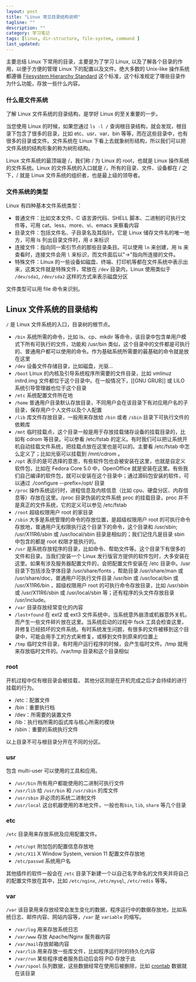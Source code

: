 ```yaml
---
layout: post
title: "Linux 常见目录结构说明"
tagline: ""
description: ""
category: 学习笔记
tags: [linux, dir-structure, file-system, command ]
last_updated:
---
```


主要总结 Linux 下常用的目录，主要是为了学习 Linux, 以及了解各个目录的作用，以便于方便的管理 Linux 下的配置以及文件。绝大多数的 Unix-like 操作系统都遵循 [Filesystem Hierarchy Standard](https://en.wikipedia.org/wiki/Filesystem_Hierarchy_Standard) 这个标准，这个标准规定了哪些目录作为什么功能，存放一些什么内容。

### 什么是文件系统
了解 Linux 文件系统的目录结构，是学好 Linux 的至关重要的一步。

当您使用 Linux 的时候，如果您通过 `ls -l /` 查询根目录结构，就会发现，根目录下包含了很多的目录，比如 etc、usr、var、bin 等等，而在这些目录中，也有很多的目录或文件。文件系统在 Linux 下看上去就象树形结构，所以我们可以把文件系统的结构形象的称为树形结构。

Linux 文件系统的最顶端是 /，我们称 / 为 Linux 的 root，也就是 Linux 操作系统的文件系统。Linux 的文件系统的入口就是 /，所有的目录、文件、设备都在 / 之下，/ 就是 Linux 文件系统的组织者，也是最上级的领导者。

### 文件系统的类型

Linux 有四种基本文件系统类型：

- 普通文件：比如文本文件、C 语言源代码、SHELL 脚本、二进制的可执行文件等，可用 cat、less、more、vi、emacs 来察看内容
- 目录文件：包括文件名、子目录名及其指针。它是 Linux 储存文件名的唯一地方，可用 ls 列出目录文件时，用 `d` 来标识
- 连接文件：指向同一索引节点的那些目录条目。可以使用 `ln` 来创建，用 ls 来查看时，连接文件会用 `l` 来标识，而文件面后以"->"指向所连接的文件。
- 特殊文件：Linux 的一些设备如磁盘、终端、打印机等都在文件系统中表示出来，这类文件就是特殊文件，常放在 `/dev` 目录内，Linux 使用类似于 `/dev/sda1`, `/dev/sda2` 这样的方式来表示磁盘分区

文件类型可以用 file 命令来识别。

## Linux 文件系统的目录结构

`/` 是 Linux 文件系统的入口，目录树的根节点。

- `/bin` 系统所需的命令，比如 ls、cp、mkdir 等命令，该目录中包含单用户模式下所有可执行的文件，功能和 /usr/bin 类似，这个目录中的文件都是可执行的、普通用户都可以使用的命令。作为基础系统所需要的最基础的命令就是放在这里
- `/dev` 设备文件存储目录，比如磁盘，光驱...
- `/boot` Linux 的内核及引导系统程序所需要的文件目录，比如 vmlinuz initrd.img 文件都位于这个目录中。在一般情况下，[[GNU GRUB]] 或 LILO 系统引导管理器也位于这个目录
- `/etc`  系统配置文件所在地
- `/home` 普通用户目录默认存放目录，不同用户会在该目录下有对应用户名的子目录，保存用户个人文件以及个人配置
- `/lib`  库文件存放目录，一般用来存放给 `/bin` 或者 `/sbin` 目录下可执行文件的依赖库
- `/mnt`  临时挂载点，这个目录一般是用于存放挂载储存设备的挂载目录的，比如有 cdrom 等目录。可以参看 /etc/fstab 的定义。有时我们可以把让系统开机自动挂载文件系统，把挂载点放在这里也是可以的。主要看 /etc/fstab 中怎么定义了；比如光驱可以挂载到 /mnt/cdrom 。
- `/opt`  表示的是可选择的意思，有些软件包也会被安装在这里，也就是自定义软件包，比如在 Fedora Core 5.0 中，OpenOffice 就是安装在这里。有些我们自己编译的软件包，就可以安装在这个目录中；通过源码包安装的软件，可以通过 ./configure --prefix=/opt/ 目录
- `/proc`  操作系统运行时，进程信息及内核信息（比如 cpu、硬盘分区、内存信息等）存放在这里。/proc 目录伪装的文件系统 proc 的挂载目录，proc 并不是真正的文件系统，它的定义可以参见 /etc/fstab
- `/root` 超级权限用户 root 的家目录
- `/sbin` 大多是系统管理的命令的存放位置，是超级权限用户 root 的可执行命令存放地，普通用户无权限执行这个目录下的命令，这个目录和 /usr/sbin; /usr/X11R6/sbin 或 /usr/local/sbin 目录是相似的；我们记住凡是目录 sbin 中包含的都是 root 权限才能执行的。
- `/usr` 是系统存放程序的目录，比如命令、帮助文件等。这个目录下有很多的文件和目录。当我们安装一个 Linux 发行版官方提供的软件包时，大多安装在这里。如果有涉及服务器配置文件的，会把配置文件安装在 /etc 目录中。/usr 目录下包括涉及字体目录 /usr/share/fonts ，帮助目录 /usr/share/man 或 /usr/share/doc，普通用户可执行文件目录 /usr/bin 或 /usr/local/bin 或 /usr/X11R6/bin ，超级权限用户 root 的可执行命令存放目录，比如 /usr/sbin 或 /usr/X11R6/sbin 或 /usr/local/sbin 等；还有程序的头文件存放目录 /usr/include。
- `/var` 目录存放经常变化的内容
- `/lost+found` 在 ext2 或 ext3 文件系统中，当系统意外崩溃或机器意外关机，而产生一些文件碎片放在这里。当系统启动的过程中 fsck 工具会检查这里，并修复已经损坏的文件系统。有时系统发生问题，有很多的文件被移到这个目录中，可能会用手工的方式来修复，或移到文件到原来的位置上
- `/tmp` 临时文件目录，有时用户运行程序的时候，会产生临时文件。/tmp 就用来存放临时文件的。/var/tmp 目录和这个目录相似

### root
开机过程中仅有根目录会被挂载， 其他分区则是在开机完成之后才会持续的进行挂载的行为。

- /etc：配置文件
- /bin：重要执行档
- /dev：所需要的装置文件
- /lib：执行档所需的函式库与核心所需的模块
- /sbin：重要的系统执行文件

以上目录不可与根目录分开在不同的分区。

### usr
包含 multi-user 可以使用的工具和应用。

- `/usr/bin` 所有用户都能使用的二进制可执行文件
- `/usr/lib` 给 `/usr/bin` 和 `/usr/sbin` 的库文件
- `/usr/sbin` 非必须的系统二进制文件
- `/usr/local` 这台机器使用的本地文件，一般也有`bin`, `lib`, `share` 等几个目录

### etc
`/etc` 目录用来存放系统及应用配置文件。

- `/etc/opt` 附加包的配置信息存放地
- `/etc/X11` X Window System, version 11 配置文件存放地
- `/etc/passwd` 系统用户名

其他插件的软件一般会在 `/etc` 目录下新建一个以自己名字命名的文件夹并将自己的配置文件放在其中，比如 `/etc/nginx`, `/etc/mysql`, `/etc/redis` 等等。

### var

`/var` 该目录用来存放经常会发生变化的数据，程序运行中的数据存放地，比如系统日志、邮件内容、网站内容等，`/var` 是 `variable` 的缩写。

- `/var/log` 用来存放系统日志
- `/var/www` 存放 Apache/Nginx 服务器内容
- `/var/mail`存放邮箱内容
- `/var/lib` 用来存放一些库文件，比如程序运行时的持久化内容
- `/var/run` 某些程序或者服务启动后会将 PID 存放于此
- `/var/spool` 队列数据，这些数据经常在使用后被删除，比如 [crontab](/post/2017/03/crontab-schedule-task.html) 数据就在该目录


